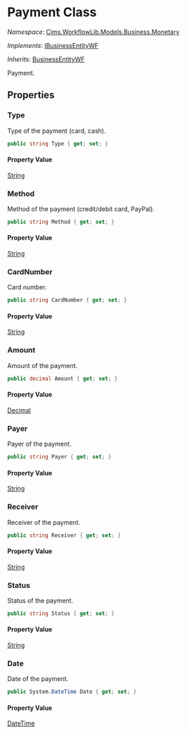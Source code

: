 # Payment Class 

*Namespace*: [Cims.WorkflowLib.Models.Business.Monetary](Cims.WorkflowLib.Models.Business.Monetary.md)

*Implements*: [IBusinessEntityWF](../IBusinessEntityWF.md)

*Inherits*: [BusinessEntityWF](../BusinessEntityWF.md)

Payment.

## Properties 

### Type

Type of the payment (card, cash).

```C#
public string Type { get; set; }
```

#### Property Value

[String](https://learn.microsoft.com/en-us/dotnet/api/system.string)

### Method

Method of the payment (credit/debit card, PayPal).

```C#
public string Method { get; set; }
```

#### Property Value

[String](https://learn.microsoft.com/en-us/dotnet/api/system.string)

### CardNumber

Card number.

```C#
public string CardNumber { get; set; }
```

#### Property Value

[String](https://learn.microsoft.com/en-us/dotnet/api/system.string)

### Amount

Amount of the payment.

```C#
public decimal Amount { get; set; }
```

#### Property Value

[Decimal](https://learn.microsoft.com/en-us/dotnet/api/system.decimal)

### Payer

Payer of the payment.

```C#
public string Payer { get; set; }
```

#### Property Value

[String](https://learn.microsoft.com/en-us/dotnet/api/system.string)

### Receiver

Receiver of the payment.

```C#
public string Receiver { get; set; }
```

#### Property Value

[String](https://learn.microsoft.com/en-us/dotnet/api/system.string)

### Status

Status of the payment.

```C#
public string Status { get; set; }
```

#### Property Value

[String](https://learn.microsoft.com/en-us/dotnet/api/system.string)

### Date

Date of the payment.

```C#
public System.DateTime Date { get; set; }
```

#### Property Value

[DateTime](https://learn.microsoft.com/en-us/dotnet/api/system.datetime)
